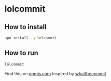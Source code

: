 # lolcommit

## How to install
```sh
npm install -g lolcommit
```

## How to run
```sh
lolcommit
```

Find this on [npmjs.com](https://www.npmjs.com/package/lolcommit)
Inspired by [whatthecommit](http://whatthecommit.com/)